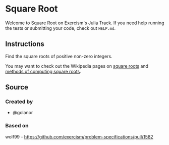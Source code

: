 # Square Root

Welcome to Square Root on Exercism's Julia Track.
If you need help running the tests or submitting your code, check out `HELP.md`.

## Instructions

Find the square roots of positive non-zero integers.

You may want to check out the Wikipedia pages on [square roots][square-root] and [methods of computing square roots][computing-square-roots].

[square-root]: https://en.wikipedia.org/wiki/Square_root
[computing-square-roots]: https://en.wikipedia.org/wiki/Methods_of_computing_square_roots

## Source

### Created by

- @golanor

### Based on

wolf99 - https://github.com/exercism/problem-specifications/pull/1582